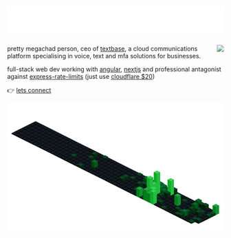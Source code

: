 <h1 align="left">
  <img src="https://raw.githubusercontent.com/callumisdumb/callumisdumb/main/head.svg" alt="hi" />
</h1>

<img align="right" src="https://lanyard-profile-readme.vercel.app/api/474169687287136256"></img>

pretty megachad person, ceo of [textbase](https://textbase.us/), a cloud communications platform specialising in voice, text and mfa solutions for businesses.

full-stack web dev working with [angular](https://angular.io), [nextjs](https://nextjs.org) and professional antagonist against [express-rate-limits](https://www.npmjs.com/package/express-rate-limit) (just use [cloudflare $20](https://cloudflare.com/pricing))

👉 [lets connect](https://calendly.com/callumsequoia/chat-with-callum)

<img align="center" src="https://github.com/callumisdumb/callumisdumb/blob/main/download%20(3).png"></img>
